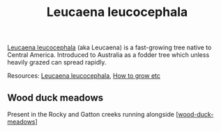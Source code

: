 ﻿---
backlinks:
- title: Fig tree berm
  url: /sense/landscape-garden/fig-tree-berm.html
tags:
- wood-duck-meadows
- tree
- weed
- introduced
title: Leucaena leucocephala
type: plant
---
[Leucaena leucocephala](https://en.wikipedia.org/wiki/Leucaena_leucocephala) (aka Leucaena) is a fast-growing tree native to Central America. Introduced to Australia as a fodder tree which unless heavily grazed can spread rapidly.

Resources: [Leucaena leucocephala](https://en.wikipedia.org/wiki/Leucaena_leucocephala), [How to grow etc](https://www.microfarmguide.com/leucaena-leucocephala/) 

## Wood duck meadows

Present in the Rocky and Gatton creeks running alongside [[wood-duck-meadows]]

[//begin]: # "Autogenerated link references for markdown compatibility"
[wood-duck-meadows]: ../wood-duck-meadows "Wood duck meadows"
[//end]: # "Autogenerated link references"